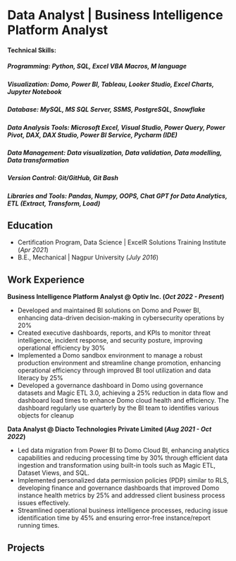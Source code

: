 # Data Analyst | Business Intelligence Platform Analyst

#### Technical Skills: 
##### Programming: Python, SQL, Excel VBA Macros, M language
##### Visualization: Domo, Power BI, Tableau, Looker Studio, Excel Charts, Jupyter Notebook
##### Database: MySQL, MS SQL Server, SSMS, PostgreSQL, Snowflake
##### Data Analysis Tools: Microsoft Excel, Visual Studio, Power Query, Power Pivot, DAX, DAX Studio, Power BI Service, Pycharm (IDE)
##### Data Management: Data visualization, Data validation, Data modelling, Data transformation
##### Version Control: Git/GitHub, Git Bash
##### Libraries and Tools: Pandas, Numpy, OOPS, Chat GPT for Data Analytics, ETL (Extract, Transform, Load)

## Education

- Certification Program, Data Science | ExcelR Solutions Training Institute (_Apr 2021_)
- B.E., Mechanical | Nagpur University (_July 2016_)


## Work Experience
**Business Intelligence Platform Analyst @ Optiv Inc. (_Oct 2022 - Present_)**
- Developed and maintained BI solutions on Domo and Power BI, enhancing data-driven decision-making in cybersecurity operations by 20%
- Created executive dashboards, reports, and KPIs to monitor threat intelligence, incident response, and security posture, improving 
  operational efficiency by 30%
- Implemented a Domo sandbox environment to manage a robust production environment and streamline change promotion, enhancing operational 
  efficiency through improved BI tool utilization and data literacy by 25%
- Developed a governance dashboard in Domo using governance datasets and Magic ETL 3.0, achieving a 25% reduction in data flow and 
  dashboard load times to enhance Domo cloud health and efficiency. The dashboard regularly use quarterly by the BI team to identifies 
  various objects for cleanup

**Data Analyst @ Diacto Technologies Private Limited (_Aug 2021 - Oct 2022_)**
- Led data migration from Power BI to Domo Cloud BI, enhancing analytics capabilities and reducing processing time by 30% through 
  efficient data ingestion and   transformation using built-in tools such as Magic ETL, Dataset Views, and SQL.
- Implemented personalized data permission policies (PDP) similar to RLS, developing finance and governance dashboards that improved Domo 
  instance health metrics by   25% and addressed client business process issues effectively.
- Streamlined operational business intelligence processes, reducing issue identification time by 45% and ensuring error-free 
  instance/report running times.




## Projects













